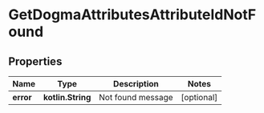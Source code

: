 
# GetDogmaAttributesAttributeIdNotFound

## Properties
Name | Type | Description | Notes
------------ | ------------- | ------------- | -------------
**error** | **kotlin.String** | Not found message |  [optional]



